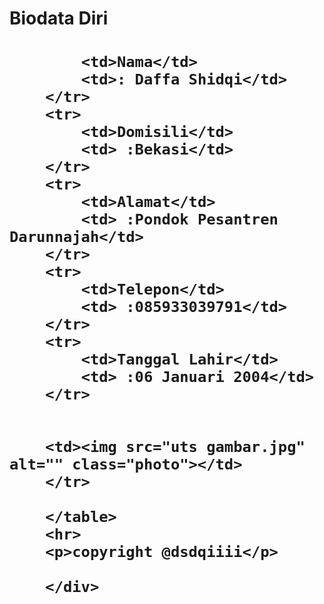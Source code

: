 <!DOCTYPE html>
<html lang="en">
<head>
    <meta charset="UTF-8">
    <meta name="viewport" content="width=device-width, initial-scale=1.0">
    <link rel="stylesheet" href="style.css">
    <title>Biodata</title>
</head>
<body>
    <div class="wrapper">
<h1>Biodata Diri<h1>
    <table class="table">
        <tr>
            
            <td>Nama</td>
            <td>: Daffa Shidqi</td>
        </tr>
        <tr>
            <td>Domisili</td>
            <td> :Bekasi</td>
        </tr>
        <tr>
            <td>Alamat</td>
            <td> :Pondok Pesantren Darunnajah</td>
        </tr>
        <tr>
            <td>Telepon</td>
            <td> :085933039791</td>
        </tr>
        <tr>
            <td>Tanggal Lahir</td>
            <td> :06 Januari 2004</td>
        </tr>
       
       
        <td><img src="uts gambar.jpg" alt="" class="photo"></td>
        </tr>

        </table>
        <hr>
        <p>copyright @dsdqiiii</p>
    
        </div>
</body>
</html>

